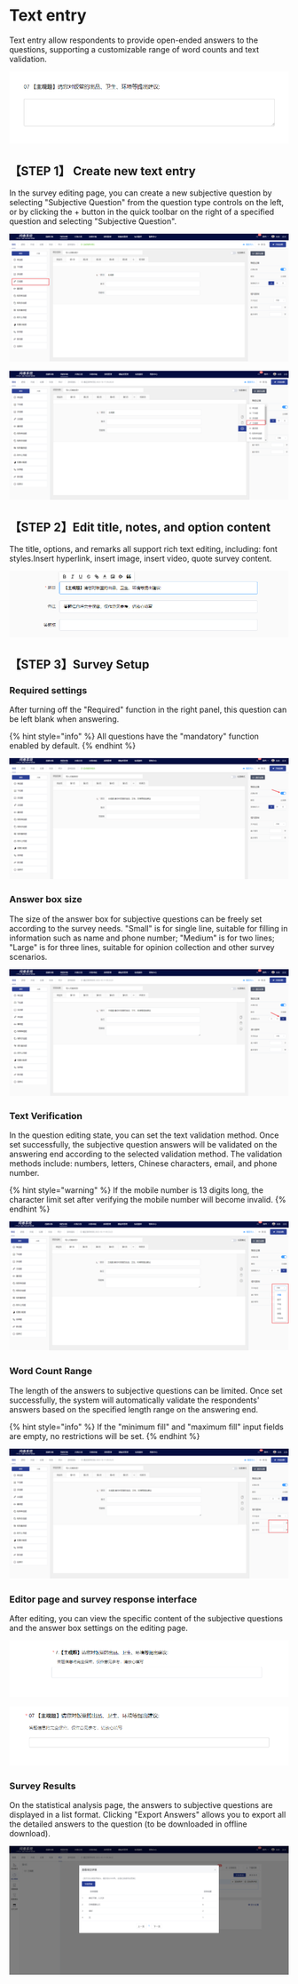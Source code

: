 # Text entry

Text entry allow respondents to provide open-ended answers to the questions, supporting a customizable range of word counts and text validation.

![主观题](<../../.gitbook/assets/image (555).png>)

## 【STEP 1】 Create new text entry

In the survey editing page, you can create a new subjective question by selecting "Subjective Question" from the question type controls on the left, or by clicking the + button in the quick toolbar on the right of a specified question and selecting "Subjective Question".

![通过“题型”控件新建主观题](../../.gitbook/assets/Snipaste_2023-10-11_09-28-53.png)

![在指定题目下方新建主观题](../../.gitbook/assets/Snipaste_2023-10-11_09-29-30.png)

## 【STEP 2】Edit title, notes, and option content

The title, options, and remarks all support rich text editing, including: font styles.Insert hyperlink, insert image, insert video, quote survey content.

![主观题内容编辑](<../../.gitbook/assets/image (227).png>)

## 【STEP 3】Survey Setup

### Required settings

After turning off the "Required" function in the right panel, this question can be left blank when answering.

{% hint style="info" %}
All questions have the "mandatory" function enabled by default.
{% endhint %}

![必答设置](../../.gitbook/assets/Snipaste_2023-10-11_09-32-37.png)

### Answer box size

The size of the answer box for subjective questions can be freely set according to the survey needs. "Small" is for single line, suitable for filling in information such as name and phone number; "Medium" is for two lines; "Large" is for three lines, suitable for opinion collection and other survey scenarios.

![答题框大小设置](../../.gitbook/assets/Snipaste_2023-10-11_09-33-46.png)

### Text Verification

In the question editing state, you can set the text validation method. Once set successfully, the subjective question answers will be validated on the answering end according to the selected validation method. The validation methods include: numbers, letters, Chinese characters, email, and phone number.

{% hint style="warning" %}
If the mobile number is 13 digits long, the character limit set after verifying the mobile number will become invalid.
{% endhint %}

![文本验证设置](../../.gitbook/assets/Snipaste_2023-10-11_09-34-36.png)

### Word Count Range

The length of the answers to subjective questions can be limited. Once set successfully, the system will automatically validate the respondents' answers based on the specified length range on the answering end.

{% hint style="info" %}
If the "minimum fill" and "maximum fill" input fields are empty, no restrictions will be set.
{% endhint %}

![字数范围设置](../../.gitbook/assets/Snipaste_2023-10-11_09-35-26.png)

### Editor page and survey response interface

After editing, you can view the specific content of the subjective questions and the answer box settings on the editing page.

![编辑页内的主观题显示](<../../.gitbook/assets/image (609).png>)

![答题端的主观题显示](<../../.gitbook/assets/image (575).png>)

### Survey Results

On the statistical analysis page, the answers to subjective questions are displayed in a list format. Clicking "Export Answers" allows you to export all the detailed answers to the question (to be downloaded in offline download).

![主观题的答题数据展示](../../.gitbook/assets/Snipaste_2023-10-11_09-40-26.png)

